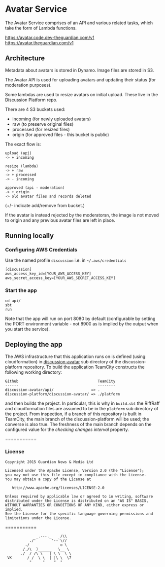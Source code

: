 # Avatar Service

The Avatar Service comprises of an API and various related tasks,
which take the form of Lambda functions.

https://avatar.code.dev-theguardian.com/v1
https://avatar.theguardian.com/v1

## Architecture

Metadata about avatars is stored in Dynamo. Image files are stored in
S3.

The Avatar API is used for uploading avatars and updating their status
(for moderation purposes).

Some lambdas are used to resize avatars on initial upload. These live
in the Discussion Platform repo.

There are 4 S3 buckets used:

* incoming (for newly uploaded avatars)
* raw (to preserve original files)
* processed (for resized files)
* origin (for approved files - this bucket is public)

The exact flow is:

    upload (api)
    -> + incoming

    resize (lambda)
    -> + raw
    -> + processed
    -> - incoming

    approved (api - moderation)
    -> + origin
    -> old avatar files and records deleted

(+/- indicate add/remove from bucket.)

If the avatar is instead rejected by the moderatorsn, the image is not
moved to origin and any previous avatar files are left in place.

## Running locally

### Configuring AWS Credentials
Use the named profile `discussion` i.e. in `~/.aws/credentials`

```
[discussion]
aws_access_key_id=[YOUR_AWS_ACCESS_KEY]
aws_secret_access_key=[YOUR_AWS_SECRET_ACCESS_KEY]
```

### Start the app
```
cd api/
sbt
run
```

Note that the app will run on port 8080 by default (configurable by setting the PORT environment variable - not 8900 as is implied by the output when you start the service).

## Deploying the app

The AWS infrastructure that this application runs on is defined (using cloudformation) in 
[discussion-avatar](https://github.com/guardian/discussion-platform/tree/main/discussion-avatar) sub directory of the
discussion-platform repository. To build the application TeamCity constructs the following working directory:
```
Github                                    TeamCity
------                                    --------
discussion-avatar/api/                 => .
discussion-platform/discussion-avatar/ => ./platform
```
and then builds the project. In particular, this is why in `build.sbt` the RiffRaff and cloudformation files are
assumed to be in the `platform` sub directory of the project. From inspection, if a branch of this repository is built 
in TeamCity, the main branch of the discussion-platform will be used; the converse is also true. The freshness 
of the main branch depends on the configured value for the _checking changes interval_ property.

===========
### License
```
Copyright 2015 Guardian News & Media Ltd

Licensed under the Apache License, Version 2.0 (the "License");
you may not use this file except in compliance with the License.
You may obtain a copy of the License at

   http://www.apache.org/licenses/LICENSE-2.0

Unless required by applicable law or agreed to in writing, software
distributed under the License is distributed on an "AS IS" BASIS,
WITHOUT WARRANTIES OR CONDITIONS OF ANY KIND, either express or implied.
See the License for the specific language governing permissions and
limitations under the License.
```
===========
```
              _.---._    /\\
           ./'       "--`\//
         ./              o \
        /./\  )______   \__ \
       ./  / /\ \   | \ \  \ \
 VK       / /  \ \  | |\ \  \7
           "     "    "  "
```

